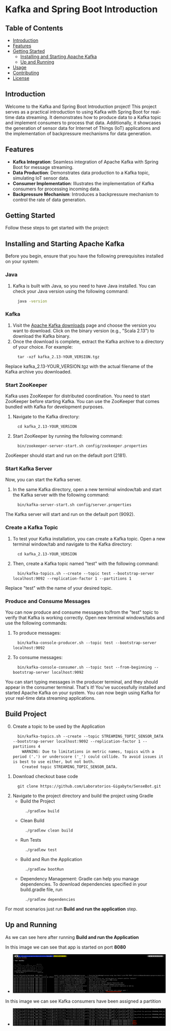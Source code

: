 # Kafka and Spring Boot Introduction

## Table of Contents
- [Introduction](#introduction)
- [Features](#features)
- [Getting Started](#getting-started)
  - [Installing and Starting Apache Kafka](#installing-and-starting-apache-kafka)
  - [Up and Running](#up-and-running)
- [Usage](#usage)
- [Contributing](#contributing)
- [License](#license)

## Introduction

Welcome to the Kafka and Spring Boot Introduction project! This project serves as a practical introduction to using Kafka with Spring Boot for real-time data streaming. It demonstrates how to produce data to a Kafka topic and implement consumers to process that data. Additionally, it showcases the generation of sensor data for Internet of Things (IoT) applications and the implementation of backpressure mechanisms for data generation.

## Features

- **Kafka Integration**: Seamless integration of Apache Kafka with Spring Boot for message streaming.
- **Data Production**: Demonstrates data production to a Kafka topic, simulating IoT sensor data.
- **Consumer Implementation**: Illustrates the implementation of Kafka consumers for processing incoming data.
- **Backpressure Mechanism**: Introduces a backpressure mechanism to control the rate of data generation.

## Getting Started

Follow these steps to get started with the project:

## Installing and Starting Apache Kafka

Before you begin, ensure that you have the following prerequisites installed on your system:

### **Java**
1. Kafka is built with Java, so you need to have Java installed. You can check your Java version using the following command:

    ```bash
      java -version
    ```
### **Kafka**
1. Visit the [Apache Kafka downloads](https://kafka.apache.org/downloads) page and choose the version you want to download. Click on the binary version (e.g., "Scala 2.13") to download the Kafka binary.
2. Once the download is complete, extract the Kafka archive to a directory of your choice. For example:
    ```shell
      tar -xzf kafka_2.13-YOUR_VERSION.tgz
    ```
Replace kafka_2.13-YOUR_VERSION.tgz with the actual filename of the Kafka archive you downloaded.
### **Start ZooKeeper**
Kafka uses ZooKeeper for distributed coordination. You need to start ZooKeeper before starting Kafka. You can use the ZooKeeper that comes bundled with Kafka for development purposes.

1. Navigate to the Kafka directory:
    ```shell
      cd kafka_2.13-YOUR_VERSION
    ```
2. Start ZooKeeper by running the following command:
    ```shell
      bin/zookeeper-server-start.sh config/zookeeper.properties
    ```
ZooKeeper should start and run on the default port (2181).

### **Start Kafka Server**
Now, you can start the Kafka server.
1. In the same Kafka directory, open a new terminal window/tab and start the Kafka server with the following command:
    ```shell
      bin/kafka-server-start.sh config/server.properties
    ```
The Kafka server will start and run on the default port (9092).

### **Create a Kafka Topic**
1. To test your Kafka installation, you can create a Kafka topic. Open a new terminal window/tab and navigate to the Kafka directory:
    ```shell
      cd kafka_2.13-YOUR_VERSION
    ```
2. Then, create a Kafka topic named "test" with the following command:
    ```shell
      bin/kafka-topics.sh --create --topic test --bootstrap-server localhost:9092 --replication-factor 1 --partitions 1
    ```
Replace "test" with the name of your desired topic.

### Produce and Consume Messages
You can now produce and consume messages to/from the "test" topic to verify that Kafka is working correctly. Open new terminal windows/tabs and use the following commands:

1. To produce messages:
    ```shell
      bin/kafka-console-producer.sh --topic test --bootstrap-server localhost:9092
    ```
2. To consume messages:
    ```shell
      bin/kafka-console-consumer.sh --topic test --from-beginning --bootstrap-server localhost:9092
    ```
You can start typing messages in the producer terminal, and they should appear in the consumer terminal.
That's it! You've successfully installed and started Apache Kafka on your system. You can now begin using Kafka for your real-time data streaming applications.

## Build Project
0. Create a topic to be used by the Application
    ```shell
      bin/kafka-topics.sh --create --topic STREAMING_TOPIC_SENSOR_DATA --bootstrap-server localhost:9092 --replication-factor 1 --partitions 4
        WARNING: Due to limitations in metric names, topics with a period ('.') or underscore ('_') could collide. To avoid issues it is best to use either, but not both.
        Created topic STREAMING_TOPIC_SENSOR_DATA.
    ```
1. Download checkout base code
    ```shell
      git clone https://github.com/Laboratorios-Gigabyte/SenseBot.git
    ```
2. Navigate to the project directory and build the project using Gradle
   - Build the Project
      ```shell
        ./gradlew build
      ```
   - Clean Build
      ```shell
        ./gradlew clean build
      ```
   - Run Tests
      ```shell
        ./gradlew test
      ```
   - Build and Run the Application
      ```shell
        ./gradlew bootRun
      ```
   - Dependency Management: Gradle can help you manage dependencies. To download dependencies specified in your build.gradle file, run
      ```shell
        ./gradlew dependencies
      ```
For most scenarios just run **Build and run the application** step.

## Up and Running
As we can see here after running **Build and run the Application**

In this image we can see that app is started on port **8080**
- ![Application Started](images/Starting_application.png)

In this image we can see Kafka consumers have been assigned a partition
- ![img.png](images/KafkaStarted.png)